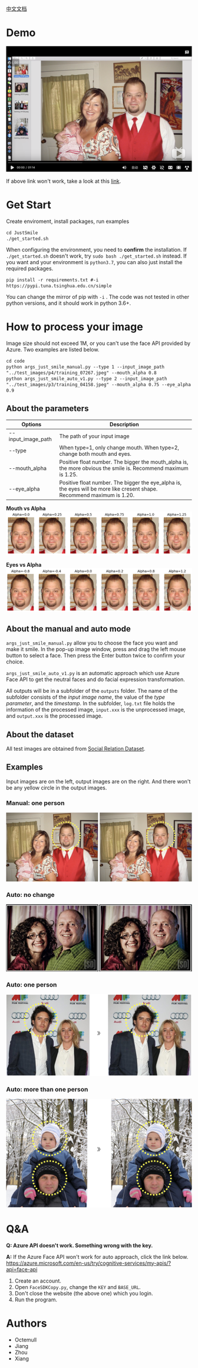 [中文文档](https://github.com/Octemull/JustSmile/blob/master/README-ch.md)

# Demo

[![Watch the video](./img/demo_link_bilibili.png)](https://www.bilibili.com/video/av47138906)

If above link won't work, take a look at this [link](https://youtu.be/iHTBCI0DAXc).


# Get Start
Create enviroment, install packages, run examples
```
cd JustSmile
./get_started.sh
```
When configuring the environment, you need to **confirm** the installation. If `./get_started.sh` doesn't work, try `sudo bash ./get_started.sh` instead. If you want and your environment is `python3.7`, you can also just install the required packages.

```
pip install -r requirements.txt #-i https://pypi.tuna.tsinghua.edu.cn/simple
```
You can change the mirror of pip with `-i` . 
The code was not tested in other python versions, and it should work in python 3.6+.

# How to process your image

Image size should not exceed 1M, or you can't use the face API provided by Azure. Two examples are listed below.

```
cd code
python args_just_smile_manual.py --type 1 --input_image_path "../test_images/p4/training_07267.jpeg" --mouth_alpha 0.8
python args_just_smile_auto_v1.py --type 2 --input_image_path "../test_images/p3/training_04158.jpeg" --mouth_alpha 0.75 --eye_alpha 0.9
```
## About the parameters
|Options           | Description|
| -----------------|----------------------------- |
|--input_image_path| The path of your input image|
|--type             |When type=1, only change mouth. When type=2, change both mouth and eyes.|
|--mouth_alpha     |Positive float number. The bigger the mouth_alpha is, the more obvious the smile is. Recommend maximum is 1.25.|
|--eye_alpha       |Positive float number. The bigger the eye_alpha is, the eyes will be more like cresent shape. Recommend maximum is 1.20.|

**Mouth vs Alpha**
![](./img/Alpha_mouth.png)

**Eyes vs Alpha**
![](./img/Alpha_eyes_smile.png)

## About the manual and auto mode
`args_just_smile_manual.py` allow you to choose the face you want and make it smile. In the pop-up image window, press and drag the left mouse button to select a face. Then press the Enter button twice to confirm your choice.

`args_just_smile_auto_v1.py` is an automatic approach which use Azure Face API to get the neutral faces and do facial expression transformation.

All outputs will be in a subfolder of the `outputs` folder. The name of the subfolder consists of the *input image name*, the value of the *type parameter*, and the *timestamp*. In the subfolder, `log.txt` file holds the information of the processed image, `input.xxx` is the unprocessed image, and `output.xxx` is the processed image.

## About the dataset
All test images are obtained from [Social Relation Dataset](http://mmlab.ie.cuhk.edu.hk/projects/socialrelation/index.html).

## Examples

Input images are on the left, output images are on the right. And there won't be any yellow circle in the output images. 

### Manual: one person
![-w911](img/15482995022644.jpg)

### Auto: no change

![-w916](img/15482997122904.jpg)


### Auto: one person

![-w779](img/15482995978009.jpg)

### Auto: more than one person

![-w742](img/15482996286674.jpg)

# Q&A
**Q: Azure API doesn't work. Something wrong with the key.**

**A:** If the Azure Face API won't work for auto approach, click the link below.
https://azure.microsoft.com/en-us/try/cognitive-services/my-apis/?api=face-api
1. Create an account. 
2. Open `FaceSDKCopy.py`, change the `KEY` and `BASE_URL`.
3. Don't close the website (the above one) which you login.
4. Run the program.
  
# Authors
- Octemull
- Jiang
- Zhou
- Xiang

